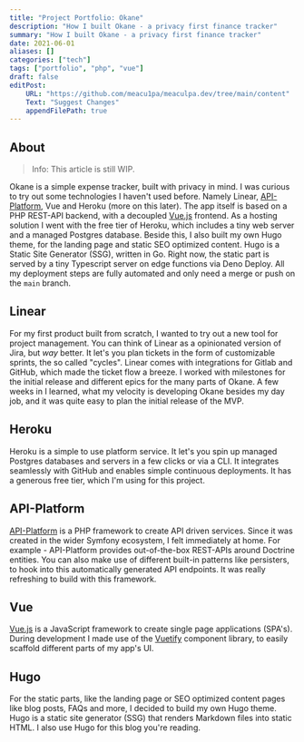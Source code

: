 ```yaml
---
title: "Project Portfolio: Okane"
description: "How I built Okane - a privacy first finance tracker"
summary: "How I built Okane - a privacy first finance tracker"
date: 2021-06-01
aliases: []
categories: ["tech"]
tags: ["portfolio", "php", "vue"]
draft: false
editPost:
    URL: "https://github.com/meacu1pa/meaculpa.dev/tree/main/content"
    Text: "Suggest Changes"
    appendFilePath: true
---
```


## About

> Info: This article is still WIP.

Okane is a simple expense tracker, built with privacy in mind. I was curious to try out some technologies I haven't used before. Namely Linear, [API-Platform](https://api-platform.com/), Vue and Heroku (more on this later). The app itself is based on a PHP REST-API backend, with a decoupled [Vue.js](https://vuejs.org/) frontend. As a hosting solution I went with the free tier of Heroku, which includes a tiny web server and a managed Postgres database. Beside this, I also built my own Hugo theme, for the landing page and static SEO optimized content. Hugo is a Static Site Generator (SSG), written in Go. Right now, the static part is served by a tiny Typescript server on edge functions via Deno Deploy. All my deployment steps are fully automated and only need a merge or push on the `main` branch.

## Linear

For my first product built from scratch, I wanted to try out a new tool for project management. You can think of Linear as a opinionated version of Jira, but *way* better. It let's you plan tickets in the form of customizable sprints, the so called "cycles". Linear comes with integrations for Gitlab and GitHub, which made the ticket flow a breeze. I worked with milestones for the initial release and different epics for the many parts of Okane. A few weeks in I learned, what my velocity is developing Okane besides my day job, and it was quite easy to plan the initial release of the MVP.

## Heroku

Heroku is a simple to use platform service. It let's you spin up managed Postgres databases and servers in a few clicks or via a CLI. It integrates seamlessly with GitHub and enables simple continuous deployments. It has a generous free tier, which I'm using for this project.

## API-Platform

[API-Platform](https://api-platform.com/) is a PHP framework to create API driven services. Since it was created in the wider Symfony ecosystem, I felt immediately at home. For example - API-Platform provides out-of-the-box REST-APIs around Doctrine entities. You can also make use of different built-in patterns like persisters, to hook into this automatically generated API endpoints. It was really refreshing to build with this framework.

## Vue

[Vue.js](https://vuejs.org/) is a JavaScript framework to create single page applications (SPA's). During development I made use of the [Vuetify](https://vuetifyjs.com/) component library, to easily scaffold different parts of my app's UI.

## Hugo

For the static parts, like the landing page or SEO optimized content pages like blog posts, FAQs and more, I decided to build my own Hugo theme. Hugo is a static site generator (SSG) that renders Markdown files into static HTML. I also use Hugo for this blog you're reading.
